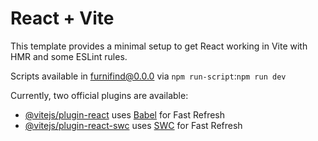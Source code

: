 # React + Vite

This template provides a minimal setup to get React working in Vite with HMR and some ESLint rules.

Scripts available in furnifind@0.0.0 via `npm run-script`:`npm run dev`
 




Currently, two official plugins are available:

- [@vitejs/plugin-react](https://github.com/vitejs/vite-plugin-react/blob/main/packages/plugin-react/README.md) uses [Babel](https://babeljs.io/) for Fast Refresh
- [@vitejs/plugin-react-swc](https://github.com/vitejs/vite-plugin-react-swc) uses [SWC](https://swc.rs/) for Fast Refresh
